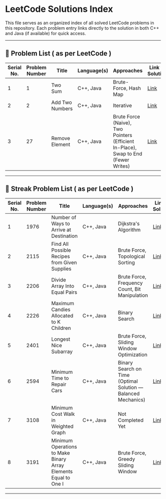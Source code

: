 # LeetCode Solutions Index

This file serves as an organized index of all solved LeetCode problems in this repository. Each problem entry links directly to the solution in both C++ and Java (if available) for quick access.

---

## 📌 Problem List ( as per LeetCode )

|Serial No.| Problem Number | Title               | Language(s) |                 Approaches                 | Link to Solution |
|------------|----------------|-----------------------------------------|-------------|--------------------------------------------|------------------|
|1| 1              | Two Sum             |  C++, Java  | Brute-Force, Hash Map                      | [Link](./Solutions/Two-Sum.md) |
|2| 2              | Add Two Numbers     |  C++, Java  | Iterative                                  | [Link](./Solutions/Add-Two-Numbers.md) |
|3| 27             | Remove Element      |  C++, Java  | Brute Force (Naive), Two Pointers (Efficient In-Place), Swap to End (Fewer Writes)                                  | [Link](./Solutions/Remove-Element.md) |

---

## 📌 Streak Problem List ( as per LeetCode )

| Serial No. | Problem Number | Title                                   | Language(s) |                 Approaches                 | Link to Solution |
|------------|----------------|-----------------------------------------|-------------|--------------------------------------------|------------------|
|1| 1976           | Number of Ways to Arrive at Destination |  C++, Java  | Dijkstra's Algorithm | [Link](./LeetCode-Streak/1976%20-%20Number%20of%20Ways%20to%20Arrive%20at%20Destination.md) |
|2| 2115           | Find All Possible Recipes from Given Supplies |  C++, Java  | Brute Force, Topological Sorting | [Link](./LeetCode-Streak/2115%20-%20Find%20All%20Possible%20Recipes%20from%20Given%20Supplies.md) |
|3| 2206           | Divide Array Into Equal Pairs |  C++, Java  | Brute Force, Frequency Count, Bit Manipulation | [Link](./LeetCode-Streak/2206%20-%20Divide%20Array%20Into%20Equal%20Pairs.md) |
|4| 2226           | Maximum Candies Allocated to K Children |  C++, Java  | Binary Search                      | [Link](./LeetCode-Streak/2226%20-%20Maximum%20Candies%20Allocated%20to%20K%20Children.md) |
|5| 2401           | Longest Nice Subarray |  C++, Java  | Brute Force, Sliding Window Optimization | [Link](./LeetCode-Streak/2401%20-%20Longest%20Nice%20Subarray.md) |
|6| 2594           | Minimum Time to Repair Cars |  C++, Java  | Binary Search on Time (Optimal Solution — Balanced Mechanics) | [Link](./LeetCode-Streak/2594%20-%20Minimum%20Time%20to%20Repair%20Cars.md) |
|7| 3108           | Minimum Cost Walk in Weighted Graph |  C++, Java  | Not Completed Yet | [Link](./LeetCode-Streak/%20-%20Minimum%20Cost%20Walk%20in%20Weighted%20Graph.md) |
|8| 3191           | Minimum Operations to Make Binary Array Elements Equal to One I |  C++, Java  | Brute Force, Greedy Sliding Window | [Link](./LeetCode-Streak/3191%20-%20Minimum%20Operations%20to%20Make%20Binary%20Array%20Elements%20Equal%20to%20One%20I.md) |

---
